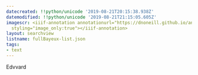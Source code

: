 ```yaml
---
datecreated: !!python/unicode '2019-08-21T20:15:38.938Z'
datemodified: !!python/unicode '2019-08-21T21:15:05.605Z'
imagescr: <iiif-annotation annotationurl="https://dnoneill.github.io/annotate/annotations/lhs1dvtbipbzykxdh5rh.json"
  styling="image_only:true"></iiif-annotation>
layout: searchview
listname: fullBayeux-list.json
tags:
- text
---
```

Edvvard